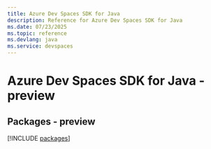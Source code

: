 ```yaml
---
title: Azure Dev Spaces SDK for Java
description: Reference for Azure Dev Spaces SDK for Java
ms.date: 07/23/2025
ms.topic: reference
ms.devlang: java
ms.service: devspaces
---
```

# Azure Dev Spaces SDK for Java - preview
## Packages - preview
[!INCLUDE [packages](dev-spaces-index.md)]